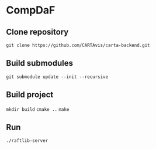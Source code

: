 # CompDaF

## Clone repository 
```git clone https://github.com/CARTAvis/carta-backend.git```

## Build submodules
```git submodule update --init --recursive ```

## Build project
``` mkdir build ```
``` cmake .. ```
``` make ```

## Run 
``` ./raftlib-server ```